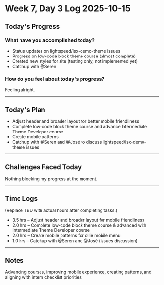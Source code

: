 # Week 7, Day 3 Log 2025-10-15

## Today's Progress

### What have you accomplished today?

-   Status updates on lightspeed/lsx-demo-theme issues
-   Progress on low-code block theme course (almost complete)
-   Created new styles for site (testing only, not implemented yet)
-   Catchup with @Seren

### How do you feel about today's progress?

Feeling alright.

---

## Today's Plan

-   Adjust header and broader layout for better mobile friendliness
-   Complete low-code block theme course and advance Intermediate Theme Developer course
-   Create mobile patterns
-   Catchup with @Seren and @José to discuss lightspeed/lsx-demo-theme issues

---

## Challenges Faced Today

Nothing blocking my progress at the moment.

---

## Time Logs

(Replace TBD with actual hours after completing tasks.)

-   3.5 hrs – Adjust header and broader layout for mobile friendliness
-   2.0 hrs – Complete low-code block theme course & advanced with Intermediate Theme Developer course
-   2.0 hrs – Create mobile patterns for ollie mobile menu
-   1.0 hrs – Catchup with @Seren and @José (issues discussion)

---

## Notes

Advancing courses, improving mobile experience, creating patterns, and aligning with intern checklist priorities.
